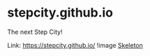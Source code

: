 # stepcity.github.io
The next Step City!

Link: https://stepcity.github.io/
!image [Skeleton](https://github.com/stepcity/stepcity.github.io/tree/master/common/img/skeleton.gif)
